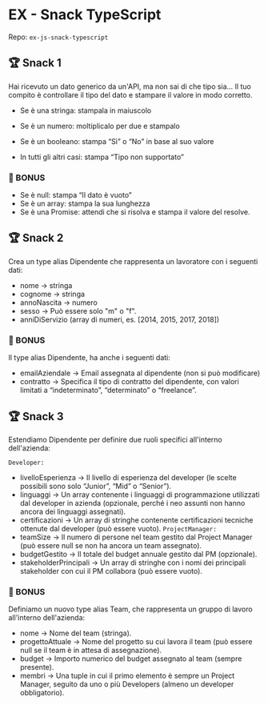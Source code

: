 # EX - Snack TypeScript

Repo: `ex-js-snack-typescript`

## 🏆 Snack 1

Hai ricevuto un dato generico da un'API, ma non sai di che tipo sia… Il tuo compito è controllare il tipo del dato e stampare il valore in modo corretto.

- Se è una stringa: stampala in maiuscolo

- Se è un numero: moltiplicalo per due e stampalo

- Se è un booleano: stampa “Sì” o “No” in base al suo valore

- In tutti gli altri casi: stampa “Tipo non supportato”

### 🎯 BONUS

- Se è null: stampa “Il dato è vuoto”
- Se è un array: stampa la sua lunghezza
- Se è una Promise: attendi che si risolva e stampa il valore del resolve.

## 🏆 Snack 2

Crea un type alias Dipendente che rappresenta un lavoratore con i seguenti dati:

- nome → stringa
- cognome → stringa
- annoNascita → numero
- sesso → Può essere solo "m" o "f".
- anniDiServizio (array di numeri, es. [2014, 2015, 2017, 2018])

### 🎯 BONUS

Il type alias Dipendente, ha anche i seguenti dati:

- emailAziendale → Email assegnata al dipendente (non si può modificare)
- contratto → Specifica il tipo di contratto del dipendente, con valori limitati a “indeterminato”, “determinato” o “freelance”.

## 🏆 Snack 3

Estendiamo Dipendente per definire due ruoli specifici all'interno dell'azienda:

`Developer:`

- livelloEsperienza → Il livello di esperienza del developer (le scelte possibili sono solo “Junior”, “Mid” o “Senior”).
- linguaggi → Un array contenente i linguaggi di programmazione utilizzati dal developer in azienda (opzionale, perché i neo assunti non hanno ancora dei linguaggi assegnati).
- certificazioni → Un array di stringhe contenente certificazioni tecniche ottenute dal developer (può essere vuoto).
  `ProjectManager:`
- teamSize → Il numero di persone nel team gestito dal Project Manager (può essere null se non ha ancora un team assegnato).
- budgetGestito → Il totale del budget annuale gestito dal PM (opzionale).
- stakeholderPrincipali → Un array di stringhe con i nomi dei principali stakeholder con cui il PM collabora (può essere vuoto).

### 🎯 BONUS

Definiamo un nuovo type alias Team, che rappresenta un gruppo di lavoro all'interno dell'azienda:

- nome → Nome del team (stringa).
- progettoAttuale → Nome del progetto su cui lavora il team (può essere null se il team è in attesa di assegnazione).
- budget → Importo numerico del budget assegnato al team (sempre presente).
- membri → Una tuple in cui il primo elemento è sempre un Project Manager, seguito da uno o più Developers (almeno un developer obbligatorio).
